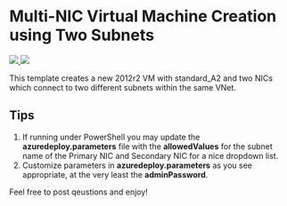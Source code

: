 # Multi-NIC Virtual Machine Creation using Two Subnets
<a href="https://portal.azure.cn/#create/Microsoft.Template/uri/https%3A%2F%github.com/HuangXiaojuan/azure-quickstart-templates/blob/master/101-1vm-2nics-2subnets-1vnet/azuredeploy.json" target="_blank">
    <img src="http://azuredeploy.net/deploybutton.png"/>
</a>
<a href="http://armviz.io/#/?load=https%3A%2F%2github.com/HuangXiaojuan/azure-quickstart-templates/blob/master/101-1vm-2nics-2subnets-1vnet/azuredeploy.json" target="_blank">
    <img src="http://armviz.io/visualizebutton.png"/>
</a>


This template creates a new 2012r2 VM with standard_A2 and two NICs which connect to two different subnets within the same VNet.

## Tips
1. If running under PowerShell you may update the **azuredeploy.parameters** file with the **allowedValues** for the subnet name of the Primary NIC and Secondary NIC for a nice dropdown list.
2. Customize parameters in **azuredeploy.parameters** as you see appropriate, at the very least the **adminPassword**.

Feel free to post qeustions and enjoy!
